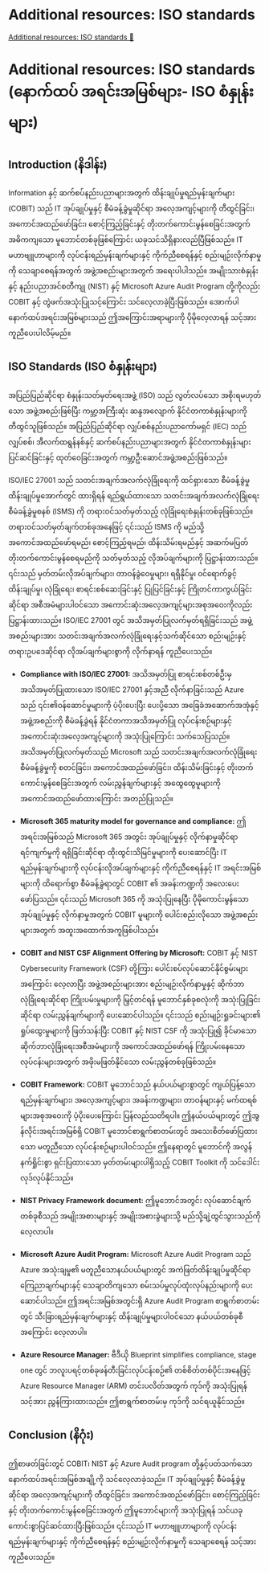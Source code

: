 # Additional resources: ISO standards

[Additional resources: ISO standards 🔗](https://www.coursera.org/learn/cybersecurity-management-and-compliance/supplement/vjtue/additional-resources-iso-standards)

# Additional resources: ISO standards (နောက်ထပ် အရင်းအမြစ်များ- ISO စံနှုန်းများ)

## Introduction (နိဒါန်း)

Information နှင့် ဆက်စပ်နည်းပညာများအတွက် ထိန်းချုပ်မှုရည်မှန်းချက်များ (COBIT) သည် IT အုပ်ချုပ်မှုနှင့် စီမံခန့်ခွဲမှုဆိုင်ရာ အလေ့အကျင့်များကို တီထွင်ခြင်း၊ အကောင်အထည်ဖော်ခြင်း၊ စောင့်ကြည့်ခြင်းနှင့် တိုးတက်ကောင်းမွန်စေခြင်းအတွက် အဓိကကျသော မူဘောင်တစ်ခုဖြစ်ကြောင်း ယခုသင်သိရှိနားလည်ပြီဖြစ်သည်။ IT မဟာဗျူဟာများကို လုပ်ငန်းရည်မှန်းချက်များနှင့် ကိုက်ညီစေရန်နှင့် စည်းမျဉ်းလိုက်နာမှုကို သေချာစေရန်အတွက် အဖွဲ့အစည်းများအတွက် အရေးပါပါသည်။ အမျိုးသားစံနှုန်းနှင့် နည်းပညာအင်စတီကျု (NIST) နှင့် Microsoft Azure Audit Program တို့ကိုလည်း COBIT နှင့် တွဲဖက်အသုံးပြုသင့်ကြောင်း သင်လေ့လာခဲ့ပြီးဖြစ်သည်။ အောက်ပါနောက်ထပ်အရင်းအမြစ်များသည် ဤအကြောင်းအရာများကို ပိုမိုလေ့လာရန် သင့်အား ကူညီပေးပါလိမ့်မည်။

## ISO Standards (ISO စံနှုန်းများ)

အပြည်ပြည်ဆိုင်ရာ စံနှုန်းသတ်မှတ်ရေးအဖွဲ့ (ISO) သည် လွတ်လပ်သော အစိုးရမဟုတ်သော အဖွဲ့အစည်းဖြစ်ပြီး ကမ္ဘာ့အကြီးဆုံး ဆန္ဒအလျောက် နိုင်ငံတကာစံနှုန်းများကို တီထွင်သူဖြစ်သည်။ အပြည်ပြည်ဆိုင်ရာ လျှပ်စစ်နည်းပညာကော်မရှင် (IEC) သည် လျှပ်စစ်၊ အီလက်ထရွန်နစ်နှင့် ဆက်စပ်နည်းပညာများအတွက် နိုင်ငံတကာစံနှုန်းများ ပြင်ဆင်ခြင်းနှင့် ထုတ်ဝေခြင်းအတွက် ကမ္ဘာ့ဦးဆောင်အဖွဲ့အစည်းဖြစ်သည်။

ISO/IEC 27001 သည် သတင်းအချက်အလက်လုံခြုံရေးကို ထင်ရှားသော စီမံခန့်ခွဲမှုထိန်းချုပ်မှုအောက်တွင် ထားရှိရန် ရည်ရွယ်ထားသော သတင်းအချက်အလက်လုံခြုံရေးစီမံခန့်ခွဲမှုစနစ် (ISMS) ကို တရားဝင်သတ်မှတ်သည့် လုံခြုံရေးစံနှုန်းတစ်ခုဖြစ်သည်။ တရားဝင်သတ်မှတ်ချက်တစ်ခုအနေဖြင့် ၎င်းသည် ISMS ကို မည်သို့အကောင်အထည်ဖော်ရမည်၊ စောင့်ကြည့်ရမည်၊ ထိန်းသိမ်းရမည်နှင့် အဆက်မပြတ်တိုးတက်ကောင်းမွန်စေရမည်ကို သတ်မှတ်သည့် လိုအပ်ချက်များကို ပြဋ္ဌာန်းထားသည်။ ၎င်းသည် မှတ်တမ်းလိုအပ်ချက်များ၊ တာဝန်ခွဲဝေမှုများ၊ ရရှိနိုင်မှု၊ ဝင်ရောက်ခွင့်ထိန်းချုပ်မှု၊ လုံခြုံရေး၊ စာရင်းစစ်ဆေးခြင်းနှင့် ပြုပြင်ခြင်းနှင့် ကြိုတင်ကာကွယ်ခြင်းဆိုင်ရာ အစီအမံများပါဝင်သော အကောင်းဆုံးအလေ့အကျင့်များအစုအဝေးကိုလည်း ပြဋ္ဌာန်းထားသည်။ ISO/IEC 27001 တွင် အသိအမှတ်ပြုလက်မှတ်ရရှိခြင်းသည် အဖွဲ့အစည်းများအား သတင်းအချက်အလက်လုံခြုံရေးနှင့်သက်ဆိုင်သော စည်းမျဉ်းနှင့် တရားဥပဒေဆိုင်ရာ လိုအပ်ချက်များစွာကို လိုက်နာရန် ကူညီပေးသည်။

- **Compliance with ISO/IEC 27001:** အသိအမှတ်ပြု စာရင်းစစ်တစ်ဦးမှ အသိအမှတ်ပြုထားသော ISO/IEC 27001 နှင့်အညီ လိုက်နာခြင်းသည် Azure သည် ၎င်း၏ဝန်ဆောင်မှုများကို ပံ့ပိုးပေးပြီး ပေးပို့သော အခြေခံအဆောက်အအုံနှင့် အဖွဲ့အစည်းကို စီမံခန့်ခွဲရန် နိုင်ငံတကာအသိအမှတ်ပြု လုပ်ငန်းစဉ်များနှင့် အကောင်းဆုံးအလေ့အကျင့်များကို အသုံးပြုကြောင်း သက်သေပြသည်။ အသိအမှတ်ပြုလက်မှတ်သည် Microsoft သည် သတင်းအချက်အလက်လုံခြုံရေးစီမံခန့်ခွဲမှုကို စတင်ခြင်း၊ အကောင်အထည်ဖော်ခြင်း၊ ထိန်းသိမ်းခြင်းနှင့် တိုးတက်ကောင်းမွန်စေခြင်းအတွက် လမ်းညွှန်ချက်များနှင့် အထွေထွေမူများကို အကောင်အထည်ဖော်ထားကြောင်း အတည်ပြုသည်။

- **Microsoft 365 maturity model for governance and compliance:** ဤအရင်းအမြစ်သည် Microsoft 365 အတွင်း အုပ်ချုပ်မှုနှင့် လိုက်နာမှုဆိုင်ရာ ရင့်ကျက်မှုကို ရရှိခြင်းဆိုင်ရာ ထိုးထွင်းသိမြင်မှုများကို ပေးဆောင်ပြီး IT ရည်မှန်းချက်များကို လုပ်ငန်းလိုအပ်ချက်များနှင့် ကိုက်ညီစေရန်နှင့် IT အရင်းအမြစ်များကို ထိရောက်စွာ စီမံခန့်ခွဲရာတွင် COBIT ၏ အခန်းကဏ္ဍကို အလေးပေးဖော်ပြသည်။ ၎င်းသည် Microsoft 365 ကို အသုံးပြုနေပြီး ပိုမိုကောင်းမွန်သော အုပ်ချုပ်မှုနှင့် လိုက်နာမှုအတွက် COBIT မူများကို ပေါင်းစည်းလိုသော အဖွဲ့အစည်းများအတွက် အထူးအထောက်အကူဖြစ်ပါသည်။

- **COBIT and NIST CSF Alignment Offering by Microsoft:** COBIT နှင့် NIST Cybersecurity Framework (CSF) တို့ကြား ပေါင်းစပ်လုပ်ဆောင်နိုင်စွမ်းများအကြောင်း လေ့လာပြီး အဖွဲ့အစည်းများအား စည်းမျဉ်းလိုက်နာမှုနှင့် ဆိုက်ဘာလုံခြုံရေးဆိုင်ရာ ကြိုးပမ်းမှုများကို မြှင့်တင်ရန် မူဘောင်နှစ်ခုစလုံးကို အသုံးပြုခြင်းဆိုင်ရာ လမ်းညွှန်ချက်များကို ပေးဆောင်ပါသည်။ ၎င်းသည် စည်းမျဉ်းရှုခင်းများ၏ ရှုပ်ထွေးမှုများကို ဖြတ်သန်းပြီး COBIT နှင့် NIST CSF ကို အသုံးပြု၍ ခိုင်မာသော ဆိုက်ဘာလုံခြုံရေးအစီအမံများကို အကောင်အထည်ဖော်ရန် ကြိုးပမ်းနေသော လုပ်ငန်းများအတွက် အဖိုးမဖြတ်နိုင်သော လမ်းညွှန်တစ်ခုဖြစ်သည်။

- **COBIT Framework:** COBIT မူဘောင်သည် နယ်ပယ်များစွာတွင် ကျယ်ပြန့်သော ရည်မှန်းချက်များ၊ အလေ့အကျင့်များ၊ အခန်းကဏ္ဍများ၊ တာဝန်များနှင့် မက်ထရစ်များအစုအဝေးကို ပံ့ပိုးပေးကြောင်း ပြန်လည်သတိရပါ။ ဤနယ်ပယ်များတွင် ဤအွန်လိုင်းအရင်းအမြစ်ရှိ COBIT မူဘောင်စာရွက်စာတမ်းတွင် အသေးစိတ်ဖော်ပြထားသော မတူညီသော လုပ်ငန်းစဉ်များပါဝင်သည်။ ဤနေရာတွင် မူဘောင်ကို အလွန်နက်ရှိုင်းစွာ ရှင်းပြထားသော မှတ်တမ်းများပါရှိသည့် COBIT Toolkit ကို သင်ဒေါင်းလုဒ်လုပ်နိုင်သည်။

- **NIST Privacy Framework document:** ဤမူဘောင်အတွင်း လုပ်ဆောင်ချက်တစ်ခုစီသည် အမျိုးအစားများနှင့် အမျိုးအစားခွဲများသို့ မည်သို့ချဲ့ထွင်သွားသည်ကို လေ့လာပါ။

- **Microsoft Azure Audit Program:** Microsoft Azure Audit Program သည် Azure အသုံးချမှု၏ မတူညီသောနယ်ပယ်များတွင် အကဲဖြတ်ထိန်းချုပ်မှုဆိုင်ရာ ကြေညာချက်များနှင့် သေချာတိကျသော စမ်းသပ်မှုလုပ်ထုံးလုပ်နည်းများကို ပေးဆောင်ပါသည်။ ဤအရင်းအမြစ်အတွင်းရှိ Azure Audit Program စာရွက်စာတမ်းတွင် သီးခြားရည်မှန်းချက်များနှင့် ထိန်းချုပ်မှုများပါဝင်သော နယ်ပယ်တစ်ခုစီအကြောင်း လေ့လာပါ။

- **Azure Resource Manager:** ဗီဒီယို Blueprint simplifies compliance, stage one တွင် ဘလူးပရင့်တစ်ခုဖန်တီးခြင်းလုပ်ငန်းစဉ်၏ တစ်စိတ်တစ်ပိုင်းအနေဖြင့် Azure Resource Manager (ARM) တင်းပလိတ်အတွက် ကုဒ်ကို အသုံးပြုရန် သင့်အား ညွှန်ကြားထားသည်။ ဤစာရွက်စာတမ်းမှ ကုဒ်ကို သင်ရယူနိုင်သည်။

## Conclusion (နိဂုံး)

ဤစာဖတ်ခြင်းတွင် COBIT၊ NIST နှင့် Azure Audit program တို့နှင့်ပတ်သက်သော နောက်ထပ်အရင်းအမြစ်အချို့ကို သင်လေ့လာခဲ့သည်။ IT အုပ်ချုပ်မှုနှင့် စီမံခန့်ခွဲမှုဆိုင်ရာ အလေ့အကျင့်များကို တီထွင်ခြင်း၊ အကောင်အထည်ဖော်ခြင်း၊ စောင့်ကြည့်ခြင်းနှင့် တိုးတက်ကောင်းမွန်စေခြင်းအတွက် ဤမူဘောင်များကို အသုံးပြုရန် သင်ယခု ကောင်းစွာပြင်ဆင်ထားပြီးဖြစ်သည်။ ၎င်းသည် IT မဟာဗျူဟာများကို လုပ်ငန်းရည်မှန်းချက်များနှင့် ကိုက်ညီစေရန်နှင့် စည်းမျဉ်းလိုက်နာမှုကို သေချာစေရန် သင့်အား ကူညီပေးသည်။

